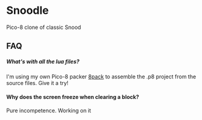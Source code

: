# Snoodle

Pico-8 clone of classic Snood

## FAQ

##### What's with all the lua files?
I'm using my own Pico-8 packer [8pack](https://github.com/kepikoi/8pack) to assemble the .p8 project from the source files. Give it a try!

#### Why does the screen freeze when clearing a block?
Pure incompetence. Working on it